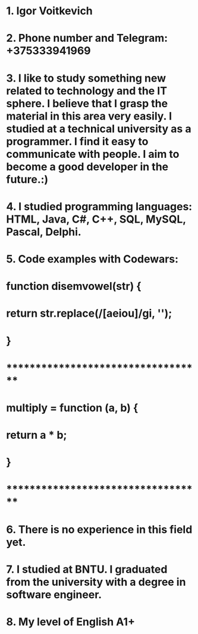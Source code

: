 # 1. Igor Voitkevich
# 2. Phone number and Telegram: +375333941969
# 3. I like to study something new related to technology and the IT sphere. I believe that I grasp the material in this area very easily. I studied at a technical university as a programmer. I find it easy to communicate with people. I aim to become a good developer in the future.:)
# 4. I studied programming languages: HTML, Java, C#, C++, SQL, MySQL, Pascal, Delphi.
# 5. Code examples with Codewars: 
# function disemvowel(str) {
# return str.replace(/[aeiou]/gi, '');
# }
# **********************************
# multiply = function (a, b) {
# return a * b;
# }
# **********************************
# 6. There is no experience in this field yet.
# 7. I studied at BNTU. I graduated from the university with a degree in software engineer.
# 8. My level of English A1+
